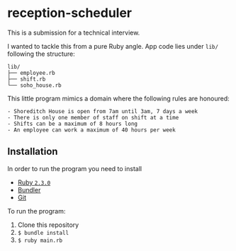 # reception-scheduler

This is a submission for a technical interview.

I wanted to tackle this from a pure Ruby angle. App code lies under `lib/` following the structure:

```
lib/
├── employee.rb
├── shift.rb
└── soho_house.rb
```

This little program mimics a domain where the following rules are honoured:

```
- Shoreditch House is open from 7am until 3am, 7 days a week
- There is only one member of staff on shift at a time
- Shifts can be a maximum of 8 hours long
- An employee can work a maximum of 40 hours per week
```

## Installation

In order to run the program you need to install

- [Ruby `2.3.0`](https://www.ruby-lang.org/en/news/2015/12/25/ruby-2-3-0-released/)
- [Bundler](https://bundler.io/)
- [Git](https://git-scm.com/)

To run the program:

1) Clone this repository
2) `$ bundle install`
3) `$ ruby main.rb`

